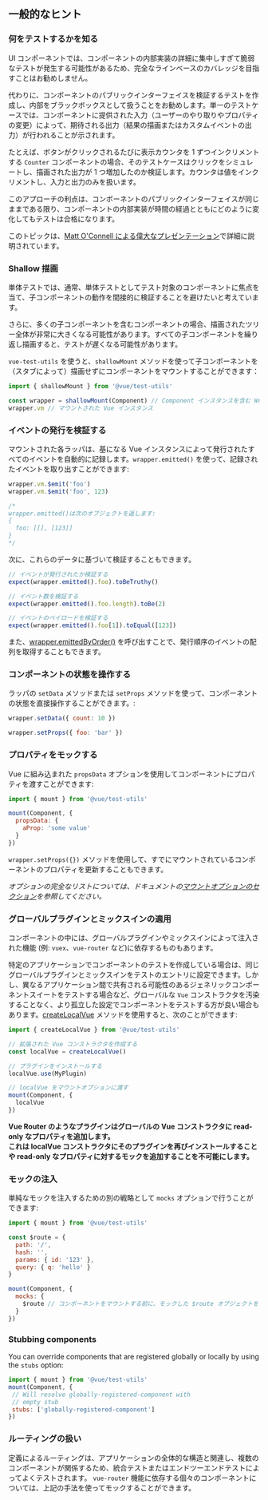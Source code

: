 ## 一般的なヒント

### 何をテストするかを知る

UI コンポーネントでは、コンポーネントの内部実装の詳細に集中しすぎて脆弱なテストが発生する可能性があるため、完全なラインベースのカバレッジを目指すことはお勧めしません。

代わりに、コンポーネントのパブリックインターフェイスを検証するテストを作成し、内部をブラックボックスとして扱うことをお勧めします。単一のテストケースでは、コンポーネントに提供された入力（ユーザーのやり取りやプロパティの変更）によって、期待される出力（結果の描画またはカスタムイベントの出力）が行われることが示されます。

たとえば、ボタンがクリックされるたびに表示カウンタを 1 ずつインクリメントする `Counter` コンポーネントの場合、そのテストケースはクリックをシミュレートし、描画された出力が 1 つ増加したのか検証します。カウンタは値をインクリメントし、入力と出力のみを扱います。

このアプローチの利点は、コンポーネントのパブリックインターフェイスが同じままである限り、コンポーネントの内部実装が時間の経過とともにどのように変化してもテストは合格になります。

このトピックは、[Matt O'Connell による偉大なプレゼンテーション](https://www.youtube.com/watch?v=OIpfWTThrK8)で詳細に説明されています。

### Shallow 描画

単体テストでは、通常、単体テストとしてテスト対象のコンポーネントに焦点を当て、子コンポーネントの動作を間接的に検証することを避けたいと考えています。

さらに、多くの子コンポーネントを含むコンポーネントの場合、描画されたツリー全体が非常に大きくなる可能性があります。すべての子コンポーネントを繰り返し描画すると、テストが遅くなる可能性があります。

`vue-test-utils` を使うと、`shallowMount` メソッドを使って子コンポーネントを（スタブによって）描画せずにコンポーネントをマウントすることができます：

```js
import { shallowMount } from '@vue/test-utils'

const wrapper = shallowMount(Component) // Component インスタンスを含む Wrapper を返します。
wrapper.vm // マウントされた Vue インスタンス
```

### イベントの発行を検証する

マウントされた各ラッパは、基になる Vue インスタンスによって発行されたすべてのイベントを自動的に記録します。`wrapper.emitted()` を使って、記録されたイベントを取り出すことができます:

``` js
wrapper.vm.$emit('foo')
wrapper.vm.$emit('foo', 123)

/*
wrapper.emitted()は次のオブジェクトを返します:
{
  foo: [[], [123]]
}
*/
```

次に、これらのデータに基づいて検証することもできます。

``` js
// イベントが発行されたか検証する
expect(wrapper.emitted().foo).toBeTruthy()

// イベント数を検証する
expect(wrapper.emitted().foo.length).toBe(2)

// イベントのペイロードを検証する
expect(wrapper.emitted().foo[1]).toEqual([123])
```

また、[wrapper.emittedByOrder()](../api/wrapper/emittedByOrder.md) を呼び出すことで、発行順序のイベントの配列を取得することもできます。

### コンポーネントの状態を操作する

ラッパの `setData` メソッドまたは `setProps` メソッドを使って、コンポーネントの状態を直接操作することができます。:

```js
wrapper.setData({ count: 10 })

wrapper.setProps({ foo: 'bar' })
```

### プロパティをモックする

Vue に組み込まれた `propsData` オプションを使用してコンポーネントにプロパティを渡すことができます:

```js
import { mount } from '@vue/test-utils'

mount(Component, {
  propsData: {
    aProp: 'some value'
  }
})
```

`wrapper.setProps({})` メソッドを使用して、すでにマウントされているコンポーネントのプロパティを更新することもできます。

*オプションの完全なリストについては、ドキュメントの[マウントオプションのセクション](../api/options.md)を参照してください。*

### グローバルプラグインとミックスインの適用

コンポーネントの中には、グローバルプラグインやミックスインによって注入された機能 (例: `vuex`、`vue-router` など)に依存するものもあります。

特定のアプリケーションでコンポーネントのテストを作成している場合は、同じグローバルプラグインとミックスインをテストのエントリに設定できます。しかし、異なるアプリケーション間で共有される可能性のあるジェネリックコンポーネントスイートをテストする場合など、グローバルな `Vue` コンストラクタを汚染することなく、より孤立した設定でコンポーネントをテストする方が良い場合もあります。[createLocalVue](../api/createLocalVue.md) メソッドを使用すると、次のことができます:

``` js
import { createLocalVue } from '@vue/test-utils'

// 拡張された Vue コンストラクタを作成する
const localVue = createLocalVue()

// プラグインをインストールする
localVue.use(MyPlugin)

// localVue をマウントオプションに渡す
mount(Component, {
  localVue
})
```

**Vue Router のようなプラグインはグローバルの Vue コンストラクタに read-only なプロパティを追加します。  
これは localVue コンストラクタにそのプラグインを再びインストールすることや read-only なプロパティに対するモックを追加することを不可能にします。**

### モックの注入

単純なモックを注入するための別の戦略として `mocks` オプションで行うことができます:

```js
import { mount } from '@vue/test-utils'

const $route = {
  path: '/',
  hash: '',
  params: { id: '123' },
  query: { q: 'hello' }
}

mount(Component, {
  mocks: {
    $route // コンポーネントをマウントする前に、モックした $route オブジェクトを Vue インスタンスに追加します。
  }
})
```

### Stubbing components

You can override components that are registered globally or locally by using the `stubs` option:

 ```js
import { mount } from '@vue/test-utils'
 mount(Component, {
  // Will resolve globally-registered-component with
  // empty stub
  stubs: ['globally-registered-component']
})
```

### ルーティングの扱い

定義によるルーティングは、アプリケーションの全体的な構造と関連し、複数のコンポーネントが関係するため、統合テストまたはエンドツーエンドテストによってよくテストされます。
`vue-router` 機能に依存する個々のコンポーネントについては、上記の手法を使ってモックすることができます。
